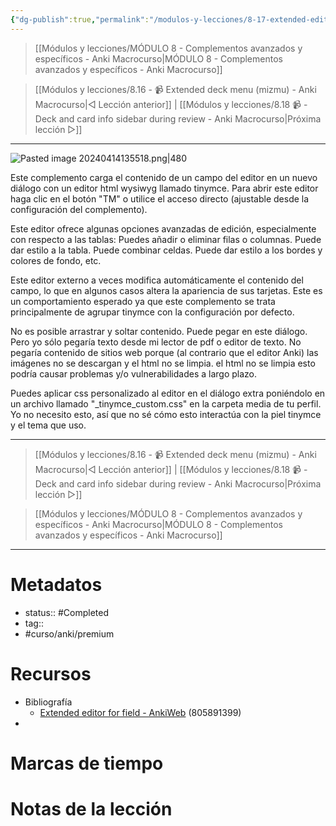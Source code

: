```yaml
---
{"dg-publish":true,"permalink":"/modulos-y-lecciones/8-17-extended-editor-for-field-anki-macrocurso/","noteIcon":"","updated":"2024-05-22T13:35:16.988+02:00"}
---
```



> [[Módulos y lecciones/MÓDULO 8 - Complementos avanzados y específicos - Anki Macrocurso\|MÓDULO 8 - Complementos avanzados y específicos - Anki Macrocurso]]

> [[Módulos y lecciones/8.16 - 📹 Extended deck menu (mizmu) - Anki Macrocurso\|◁ Lección anterior]] | [[Módulos y lecciones/8.18 📹 - Deck and card info sidebar during review - Anki Macrocurso\|Próxima lección ▷]]

---

![Pasted image 20240414135518.png|480](/img/user/ANEXOS/Pasted%20image%2020240414135518.png)

Este complemento carga el contenido de un campo del editor en un nuevo diálogo con un editor html wysiwyg llamado tinymce. Para abrir este editor haga clic en el botón "TM" o utilice el acceso directo (ajustable desde la configuración del complemento).

Este editor ofrece algunas opciones avanzadas de edición, especialmente con respecto a las tablas: Puedes añadir o eliminar filas o columnas. Puede dar estilo a la tabla. Puede combinar celdas. Puede dar estilo a los bordes y colores de fondo, etc.

Este editor externo a veces modifica automáticamente el contenido del campo, lo que en algunos casos altera la apariencia de sus tarjetas. Este es un comportamiento esperado ya que este complemento se trata principalmente de agrupar tinymce con la configuración por defecto.

No es posible arrastrar y soltar contenido. Puede pegar en este diálogo. Pero yo sólo pegaría texto desde mi lector de pdf o editor de texto. No pegaría contenido de sitios web porque (al contrario que el editor Anki) las imágenes no se descargan y el html no se limpia. el html no se limpia esto podría causar problemas y/o vulnerabilidades a largo plazo.

Puedes aplicar css personalizado al editor en el diálogo extra poniéndolo en un archivo llamado "_tinymce_custom.css" en la carpeta media de tu perfil. Yo no necesito esto, así que no sé cómo esto interactúa con la piel tinymce y el tema que uso.

---

> [[Módulos y lecciones/8.16 - 📹 Extended deck menu (mizmu) - Anki Macrocurso\|◁ Lección anterior]] | [[Módulos y lecciones/8.18 📹 - Deck and card info sidebar during review - Anki Macrocurso\|Próxima lección ▷]]

> [[Módulos y lecciones/MÓDULO 8 - Complementos avanzados y específicos - Anki Macrocurso\|MÓDULO 8 - Complementos avanzados y específicos - Anki Macrocurso]]

---
# Metadatos
- status:: #Completed 
- tag:: 
- #curso/anki/premium

# Recursos
- Bibliografía
	- [Extended editor for field - AnkiWeb](https://ankiweb.net/shared/info/805891399) (805891399)
- 

# Marcas de tiempo


# Notas de la lección
